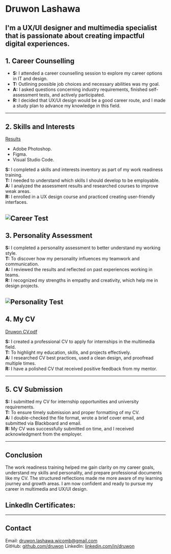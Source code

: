 # Druwon Lashawa 
I'm a UX/UI designer and multimedia specialist that is passionate about creating impactful digital experiences.
---

## 1. Career Counselling

- **S:** I attended a career counselling session to explore my career options in IT and design.
- **T:** Outlining possible job choices and necessary abilities was my goal.
- **A:** I asked questions concerning industry requirements, finished self-assessment tests, and actively participated.
- **R:** I decided that UX/UI design would be a good career route, and I made a study plan to advance my knowledge in this field.

---

## 2. Skills and Interests

[Results](https://www.16personalities.com/profiles/intj-a/m/6e8efsiot)

- Adobe Photoshop.  
- Figma. 
- Visual Studio Code.  

**S:** I completed a skills and interests inventory as part of my work readiness training.  
**T:** I needed to understand which skills I should develop to be employable.  
**A:** I analyzed the assessment results and researched courses to improve weak areas.  
**R:** I enrolled in a UX design course and practiced creating user-friendly interfaces.

![Career Test](https://github.com/user-attachments/assets/4fe29831-fe96-4573-88e2-23de4dd12328)
---

## 3. Personality Assessment

**S:** I completed a personality assessment to better understand my working style.  
**T:** To discover how my personality influences my teamwork and communication.  
**A:** I reviewed the results and reflected on past experiences working in teams.  
**R:** I recognized my strengths in empathy and creativity, which help me in design projects.

![Personality Test](https://github.com/user-attachments/assets/045bacac-fd10-4ba9-8ace-a0669452540d)
---

## 4. My CV

[Druwon CV.pdf](https://github.com/user-attachments/files/20405563/Druwon.CV.pdf)

**S:** I created a professional CV to apply for internships in the multimedia field.  
**T:** To highlight my education, skills, and projects effectively.  
**A:** I researched CV best practices, used a clean design, and proofread multiple times.  
**R:** I have a polished CV that received positive feedback from my mentor.

---

## 5. CV Submission

**S:** I submitted my CV for internship opportunities and university requirements.  
**T:** To ensure timely submission and proper formatting of my CV.  
**A:** I double-checked the file format, wrote a brief cover email, and submitted via Blackboard and email.  
**R:** My CV was successfully submitted on time, and I received acknowledgment from the employer.

---

## Conclusion

The work readiness training helped me gain clarity on my career goals, understand my skills and personality, and prepare professional documents like my CV. The structured reflections made me more aware of my learning journey and growth areas. I am now confident and ready to pursue my career in multimedia and UX/UI design.

## LinkedIn Certificates:


---

## Contact

Email: druwon.lashawa.wicomb@gmail.com  
GitHub: [github.com/druwon]([https://github.com/druwon](https://github.com/DruwonL/work-readiness-portfolio/))  
LinkedIn: [linkedin.com/in/druwon](www.linkedin.com/in/druwon-lashawa-b35654237)
